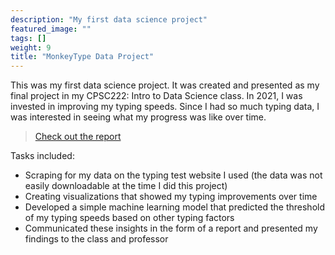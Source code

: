 ```yaml
---
description: "My first data science project"
featured_image: ""
tags: []
weight: 9
title: "MonkeyType Data Project"
---
```


This was my first data science project. It was created and presented as my final project in my CPSC222: Intro to Data Science class. In 2021, I was invested in improving my typing speeds. Since I had so much typing data, I was interested in seeing what my progress was like over time.

> [Check out the report](https://github.com/TrevorBushnell/MonkeyType-Data-Project)

Tasks included:

* Scraping for my data on the typing test website I used (the data was not easily downloadable at the time I did this project)
* Creating visualizations that showed my typing improvements over time
* Developed a simple machine learning model that predicted the threshold of my typing speeds based on other typing factors
* Communicated these insights in the form of a report and presented my findings to the class and professor
